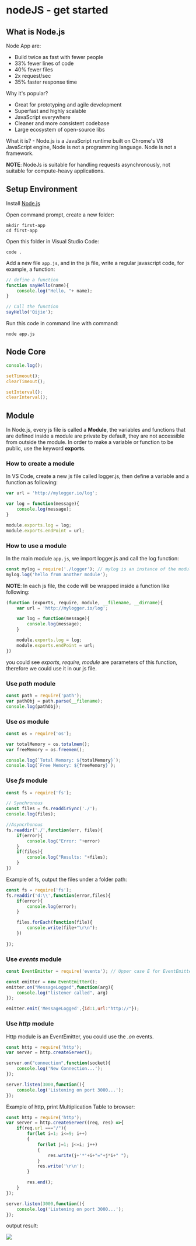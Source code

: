 # nodeJS - get started

## What is Node.js

Node App are:

- Build twice as fast with fewer people
- 33% fewer lines of code
- 40% fewer files
- 2x request/sec
- 35% faster response time

Why it's popular?

- Great for prototyping and agile development
- Superfast and highly scalable
- JavaScript everywhere
- Cleaner and more consistent codebase
- Large ecosystem of open-source libs

What it is? - Node.js is a JavaScript runtime built on Chrome's V8 JavaScript engine, Node is not a programming language. Node is not a framework.

**NOTE**: NodeJs is suitable for handling requests asynchronously, not suitable for compute-heavy applications.

## Setup Environment

Install [Node.js](https://nodejs.org/)

Open command prompt, create a new folder:

```commandline
mkdir first-app
cd first-app
```

Open this folder in Visual Studio Code:

```
code .
```

Add a new file `app.js`, and in the js file, write a regular javascript code, for example, a function:

```javascript
// define a function
function sayHello(name){
    console.log("Hello, "+ name);
}

// Call the function
sayHello('Qijie');
```

Run this code in command line with command:

```
node app.js
```

## Node Core

```js
console.log();

setTimeout();
clearTimeout();

setInterval();
clearInterval();

```

## Module

In Node.js, every js file is called a **Module**, the variables and functions that are defined inside a module are private by default, they are not accessible from outside the module. In order to make a variable or function to be public, use the keyword **exports**.

### How to create a module

In VS Code, create a new js file called logger.js, then define a variable and a function as following:

```javascript
var url = 'http://mylogger.io/log';

var log = function(message){
    console.log(message);
}

module.exports.log = log;
module.exports.endPoint = url;
```

### How to use a module

In the main module `app.js`, we import logger.js and call the log function:

```javascript
const mylog = require('./logger'); // mylog is an instance of the module, use mylog.xx to use the functions and variables
mylog.log('hello from another module');
```

**NOTE**: In each js file, the code will be wrapped inside a function like following:

```javascript
(function (exports, require, module, __filename, __dirname){
    var url = 'http://mylogger.io/log';

    var log = function(message){
        console.log(message);
    }

    module.exports.log = log;
    module.exports.endPoint = url;
})
```

you could see *exports, require, module* are parameters of this function, therefore we could use it in our js file.

### Use *path* module

```javascript
const path = require('path');
var pathObj = path.parse(__filename);
console.log(pathObj);
```

### Use *os* module

```javascript
const os = require('os');

var totalMemory = os.totalmem();
var freeMemory = os.freemem();

console.log(`Total Memory: ${totalMemory}`);
console.log(`Free Memory: ${freeMemory}`);
```

### Use *fs* module

```javascript
const fs = require('fs');

// Synchronous
const files = fs.readdirSync('./');
console.log(files);

//Asyncrhonous
fs.readdir('./',function(err, files){
    if(error){
        console.log("Error: "+error)
    }
    if(files){
        console.log("Results: "+files);
    }
})
```

Example of fs, output the files under a folder path:

```javascript
const fs = require('fs');
fs.readdir('d:\\',function(error,files){
   	if(error){
    	console.log(error);
	}        

    files.forEach(function(file){
        console.write(file+"\r\n");
    })
           
});
```

### Use *events* module

```javascript
const EventEmitter = require('events'); // Upper case E for EventEmitter, means this is a Class

const emitter = new EventEmitter();
emitter.on("MessageLogged",function(arg){
    console.log("listener called", arg)
});

emitter.emit('MessageLogged',{id:1,url:"http://"});
```

### Use *http* module

Http module is an EventEmitter, you could use the *.on* events.

```javascript
const http = require('http');
var server = http.createServer();

server.on("connection",function(socket){
    console.log('New Connection...');
});

server.listen(3000,function(){
    console.log('Listening on port 3000...');
});


```

Example of http, print Multiplication Table to browser:

```javascript
const http = require('http');
var server = http.createServer((req, res) =>{
    if(req.url ==="/"){
        for(let i=1; i<=9; i++)
        {
            for(let j=1; j<=i; j++)
            {
                res.write(j+'*'+i+"="+j*i+" ");
            }
            res.write('\r\n');
        }

        res.end();
    }
});

server.listen(3000,function(){
    console.log('Listening on port 3000...');
});
```

output result:

![](..\static\9multiply9table.PNG)



